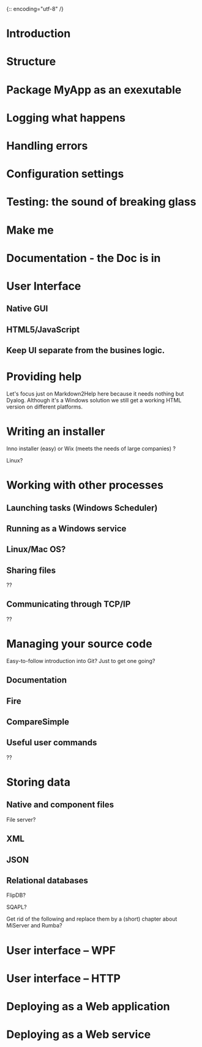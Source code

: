 {:: encoding="utf-8" /}

# Introduction

# Structure
 
# Package MyApp as an exexutable

# Logging what happens
 
# Handling errors 
 
# Configuration settings

# Testing: the sound of breaking glass

# Make me

# Documentation - the Doc is in
 
# User Interface

  ## Native GUI
  
  ## HTML5/JavaScript
  
  ## Keep UI separate from the busines logic.

# Providing help

Let's focus just on Markdown2Help here because it needs nothing but Dyalog. Although it's a Windows solution we still get a working HTML version on different platforms.

# Writing an installer

Inno installer (easy) or Wix (meets the needs of large companies) ?

Linux?

# Working with other processes

## Launching tasks (Windows Scheduler)

## Running as a Windows service

## Linux/Mac OS?

## Sharing files

 ??

## Communicating through TCP/IP

 ??

# Managing your source code 

Easy-to-follow introduction into Git? Just to get one going?

## Documentation 

## Fire

## CompareSimple

## Useful user commands 

??

# Storing data

## Native and component files

File server?

## XML

## JSON

## Relational databases

FlipDB?

SQAPL?


Get rid of the following and replace them by a (short) chapter about MiServer and Rumba?

# User interface – WPF

# User interface – HTTP

# Deploying as a Web application

# Deploying as a Web service 